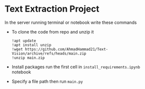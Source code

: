 # Text Extraction Project

In the server running terminal or notebook write these commands


- To clone the code from repo and unzip it
    ```
    !apt update
    !apt install unzip
    !wget https://github.com/AhmadHammad21/Text-Vision/archive/refs/heads/main.zip
    !unzip main.zip
    ```

- Install packages
run the first cell in `install_requirements.ipynb` notebook

- Specify a file path then run `main.py`
